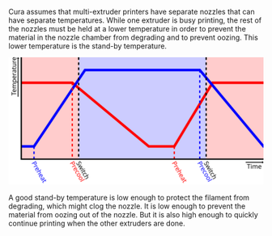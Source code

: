 Cura assumes that multi-extruder printers have separate nozzles that can have separate temperatures. While one extruder is busy printing, the rest of the nozzles must be held at a lower temperature in order to prevent the material in the nozzle chamber from degrading and to prevent oozing. This lower temperature is the stand-by temperature.

![While the blue extruder is printing, the red extruder cools down to the stand-by temperature](images/temperature_regulation.svg)

A good stand-by temperature is low enough to protect the filament from degrading, which might clog the nozzle. It is low enough to prevent the material from oozing out of the nozzle. But it is also high enough to quickly continue printing when the other extruders are done.